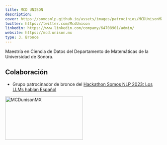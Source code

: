 ```yaml
---
title: MCD UNISON
description:
cover: https://somosnlp.github.io/assets/images/patrocinios/MCDUnisonMX.png
twitter: https://twitter.com/McdUnison
linkedin: https://www.linkedin.com/company/64708901/admin/
website: https://mcd.unison.mx
type: 3. Bronce
---
```


Maestría en Ciencia de Datos del Departamento de Matemáticas de la Universidad de Sonora. 

## Colaboración

- Grupo patrocinador de bronce del [Hackathon Somos NLP 2023: Los LLMs hablan Español](/hackathon)

<div class="flex justify-center">
    <img alt="MCDunisonMX" width="250" height="140" 
    src="https://somosnlp.github.io/assets/images/patrocinios/MCDunisonMX.png" />
</div>
